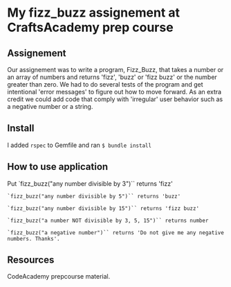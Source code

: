 # My fizz_buzz assignement at CraftsAcademy prep course

## Assignement
Our assignement was to write a program, Fizz_Buzz, that takes a number or an array of numbers and returns 'fizz', 'buzz' or 'fizz buzz' or the number greater than zero. We had to do several tests of the program and get intentional 'error messages' to figure out how to move forward. As an extra credit we could add code that comply with 'irregular' user behavior such as a negative number or a string.

## Install
I added `rspec` to Gemfile and ran `$ bundle install`

## How to use application
Put `fizz_buzz("any number divisible by 3")`` returns 'fizz'

    `fizz_buzz("any number divisible by 5")`` returns 'buzz'

    `fizz_buzz("any number divisible by 15")`` returns 'fizz buzz'

    `fizz_buzz("a number NOT divisible by 3, 5, 15")`` returns number

    `fizz_buzz("a negative number")`` returns 'Do not give me any negative numbers. Thanks'.

## Resources
CodeAcademy prepcourse material.
